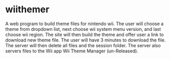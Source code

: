 # wiithemer
A web program to build theme files for nintendo wii.
The user will choose a theme from dropdown list, next choose wii system menu version, and last choose wii region.
The site will then build the theme and offer user a link to download new theme file.
The user will have 3 minutes to download the file.
The server will then delete all files and the session folder.
The server also servers files to the Wii app Wii Theme Manager (un-Released).
